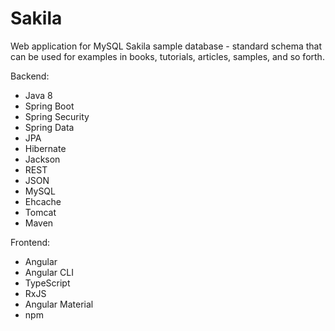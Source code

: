 # Sakila
Web application for MySQL Sakila sample database - standard schema that can be used for examples in books, tutorials, articles, samples, and so forth.

Backend:
- Java 8
- Spring Boot
- Spring Security
- Spring Data
- JPA
- Hibernate
- Jackson
- REST
- JSON 
- MySQL
- Ehcache 
- Tomcat
- Maven

Frontend:
- Angular
- Angular CLI
- TypeScript
- RxJS 
- Angular Material
- npm
